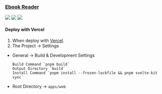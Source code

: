 ### [Ebook Reader](https://github.com/ttu-ttu/ebook-reader)

![](https://img.shields.io/github/license/ttu-ttu/ebook-reader) [![](https://img.shields.io/github/last-commit/scillidan/ebook-reader/main)](https://github.com/scillidan/ebook-reader) ![](https://img.shields.io/badge/Vercel-black?style=flat&logo=Vercel&logoColor=white)

#### Deploy with Vercel

1. When deploy with [Vercel](https://vercel.com).
2. The Project → Settings
  - General → Build & Development Settings
    ```
    Build Command `pnpm build`
    Output Directory `build`
    Install Command `pnpm install --frozen-lockfile && pnpm svelte-kit sync`
    ```
  - Root Directory → `apps/web`